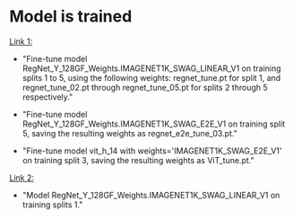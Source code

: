 # Model is trained

[Link 1:](https://www.kaggle.com/datasets/lamtruong1594/regnet-tune/)

- "Fine-tune model RegNet_Y_128GF_Weights.IMAGENET1K_SWAG_LINEAR_V1 on training splits 1 to 5, using the following weights: regnet_tune.pt for split 1, and regnet_tune_02.pt through regnet_tune_05.pt for splits 2 through 5 respectively."

- "Fine-tune model RegNet_Y_128GF_Weights.IMAGENET1K_SWAG_E2E_V1 on training split 5, saving the resulting weights as regnet_e2e_tune_03.pt."

- "Fine-tune model vit_h_14 with weights='IMAGENET1K_SWAG_E2E_V1' on training split 3, saving the resulting weights as ViT_tune.pt."

[Link 2:](https://www.kaggle.com/datasets/lamtruong1594/car-regnet)

- "Model RegNet_Y_128GF_Weights.IMAGENET1K_SWAG_LINEAR_V1 on training splits 1."
